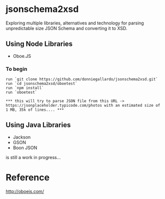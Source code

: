 # jsonschema2xsd
Exploring multiple libraries, alternatives and technology for parsing unpredictable size JSON Schema and converting it to XSD.

## Using Node Libraries
- Oboe.JS

### To begin
	run `git clone https://github.com/donniegallardo/jsonschema2xsd.git`
	run `cd jsonschema2xsd/oboetest`
	run `npm install`
	run `oboetest`

	*** this will try to parse JSON file from this URL -> https://jsonplaceholder.typicode.com/photos with an estimated size of 1 MB, 35k of lines.... ***

## Using Java Libraries
- Jackson
- GSON
- Boon JSON

is still a work in progress...

# Reference
http://oboejs.com/

